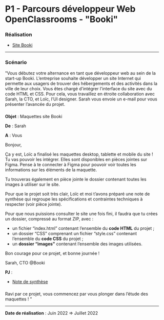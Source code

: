 # P1 - Parcours développeur Web OpenClassrooms - "Booki"

### Réalisation 

- [Site Booki](https://barthrachel.github.io/Booki/)

---

### Scénario 

"Vous débutez votre alternance en tant que développeur web au sein de la start-up Booki.
L’entreprise souhaite développer un site Internet qui permette aux usagers de trouver des hébergements et des activités dans la ville de leur choix.
Vous êtes chargé d'intégrer l'interface du site avec du code HTML et CSS. Pour cela, vous travaillez en étroite collaboration avec Sarah, la CTO, et Loïc, l’UI designer. 
Sarah vous envoie un e-mail pour vous présenter l’avancée du projet.
###
**Objet** : Maquettes site Booki

**De** : Sarah

**A** : Vous

Bonjour,

Ça y est, Loïc a finalisé les maquettes desktop, tablette et mobile du site ! Tu vas pouvoir les intégrer. Elles sont disponibles en pièces jointes sur Figma. Pense à te connecter à Figma pour pouvoir voir toutes les informations sur les éléments de la maquette.

Tu trouveras également en pièce jointe le dossier contenant toutes les images à utiliser sur le site.

Pour que le projet soit très clair, Loïc et moi t’avons préparé une note de synthèse qui regroupe les spécifications et contraintes techniques à respecter (voir pièce jointe).


Pour que nous puissions consulter le site une fois fini, il faudra que tu crées un dossier, compressé au format ZIP, avec :

- un fichier “index.html” contenant l’ensemble du **code HTML** du projet ;
- un dossier “CSS” comprenant un fichier “style.css” contenant l’ensemble du **code CSS** du projet ;
- un **dossier “images”** contenant l’ensemble des images utilisées.

Bon courage pour ce projet, et bonne journée !


Sarah, CTO @Booki

**PJ** :
- [Note de synthèse](https://course.oc-static.com/projects/D%C3%A9veloppeur+Web/IW_P3+HTML+CSS+Booki/Note+de+synthe%CC%80se+pour+inte%CC%81gration+du+site+Booki+(IW).pdf)
###
Ravi par ce projet, vous commencez par vous plonger dans l’étude des maquettes ! "

---

**Date de réalisation** : Juin 2022 => Juillet 2022

